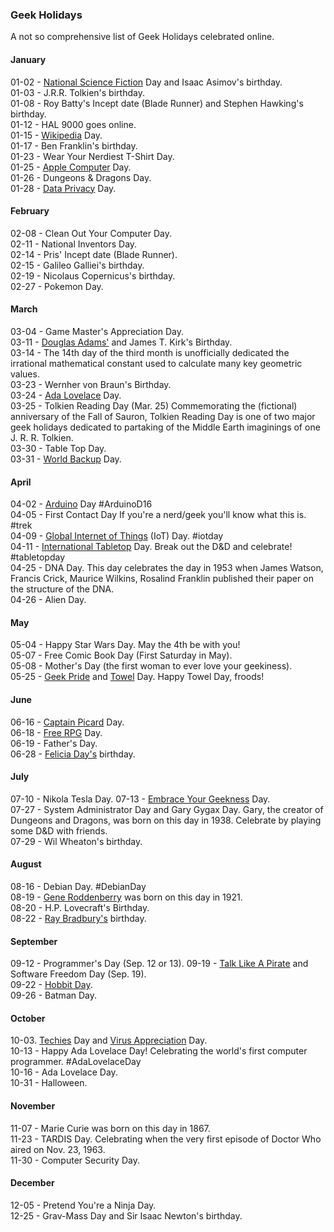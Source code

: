 ### Geek Holidays

A not so comprehensive list of Geek Holidays celebrated online. 

#### January
01-02 - [National Science Fiction](https://en.wikipedia.org/wiki/National_Science_Fiction_Day) Day and Isaac Asimov's birthday.<br>
01-03 - J.R.R. Tolkien's birthday.<br>
01-08 - Roy Batty's Incept date (Blade Runner) and Stephen Hawking's birthday.<br>
01-12 - HAL 9000 goes online.<br>
01-15 - [Wikipedia](https://en.wikipedia.org/wiki/Wikipedia:Wikipedia_Day) Day.<br>
01-17 - Ben Franklin's birthday.<br>
01-23 - Wear Your Nerdiest T-Shirt Day.<br>
01-25 - [Apple Computer](https://en.wikipedia.org/wiki/Macintosh) Day.<br>
01-26 - Dungeons & Dragons Day.<br>
01-28 - [Data Privacy](https://en.wikipedia.org/wiki/Data_Privacy_Day) Day.

#### February
02-08 - Clean Out Your Computer Day.<br>
02-11 - National Inventors Day.<br>
02-14 - Pris' Incept date (Blade Runner).<br>
02-15 - Galileo Galliei's birthday.<br>
02-19 - Nicolaus Copernicus's birthday.<br>
02-27 - Pokemon Day.

#### March
03-04 - Game Master's Appreciation Day.<br>
03-11 - [Douglas Adams'](http://www.douglasadams.com/) and James T. Kirk's Birthday.<br>
03-14 - The 14th day of the third month is unofficially dedicated the irrational mathematical constant used to calculate many key geometric values.<br>
03-23 - Wernher von Braun's Birthday.<br>
03-24 - [Ada Lovelace](http://findingada.com/about/) Day.<br>
03-25 - Tolkien Reading Day (Mar. 25) Commemorating the (fictional) anniversary of the Fall of Sauron, Tolkien Reading Day is one of two major geek holidays dedicated to partaking of the Middle Earth imaginings of one J. R. R. Tolkien.<br>
03-30 - Table Top Day.<br>
03-31 - [World Backup](http://www.worldbackupday.com/en/) Day.

#### April
04-02 - [Arduino](https://day.arduino.cc/#/) Day #ArduinoD16<br>
04-05 - First Contact Day If you're a nerd/geek you'll know what this is. #trek<br>
04-09 - [Global Internet of Things](http://iotday.org) (IoT) Day. #iotday<br>
04-11 - [International Tabletop](http://www.tabletopday.com) Day. Break out the D&D and celebrate! #tabletopday<br>
04-25 - DNA Day. This day celebrates the day in 1953 when James Watson, Francis Crick, Maurice Wilkins, Rosalind Franklin published their paper on the structure of the DNA.<br>
04-26 - Alien Day.
 
#### May
05-04 - Happy Star Wars Day. May the 4th be with you!<br>
05-07 - Free Comic Book Day (First Saturday in May).<br>
05-08 - Mother's Day (the first woman to ever love your geekiness).<br>
05-25 - [Geek Pride](https://en.wikipedia.org/wiki/Geek_Pride_Day) and [Towel](https://en.wikipedia.org/wiki/Towel_Day) Day. Happy Towel Day, froods!

#### June
06-16 - [Captain Picard](http://memory-alpha.wikia.com/wiki/Captain_Picard_Day) Day.<br>
06-18 - [Free RPG](http://www.freerpgday.com/) Day.<br>
06-19 - Father's Day.<br>
06-28 - [Felicia Day's](http://feliciaday.com/) birthday.

#### July
07-10 - Nikola Tesla Day.
07-13 - [Embrace Your Geekness](http://www.geek.com/news/its-embrace-your-geekness-day-1269590/) Day.<br>
07-27 - System Administrator Day and Gary Gygax Day. Gary, the creator of Dungeons and Dragons, was born on this day in 1938. Celebrate by playing some D&D with friends.<br>
07-29 - Wil Wheaton's birthday.

#### August
08-16 - Debian Day. #DebianDay<br>
08-19 - [Gene Roddenberry](https://en.wikipedia.org/wiki/Gene_Roddenberry) was born on this day in 1921.<br>
08-20 - H.P. Lovecraft's Birthday.<br>
08-22 - [Ray Bradbury's](http://www.raybradbury.com/) birthday.

#### September
09-12 - Programmer's Day (Sep. 12 or 13).
09-19 - [Talk Like A Pirate](https://en.wikipedia.org/wiki/International_Talk_Like_a_Pirate_Day) and Software Freedom Day (Sep. 19).<br>
09-22 - [Hobbit Day](https://en.wikipedia.org/wiki/Hobbit_Day).<br>
09-26 - Batman Day.

#### October
10-03. [Techies](http://www.holidayinsights.com/moreholidays/October/techiesday.htm) Day and [Virus Appreciation](http://www.holidayinsights.com/moreholidays/October/virusappreciation.htm) Day.<br>
10-13 - Happy Ada Lovelace Day! Celebrating the world's first computer programmer. #AdaLovelaceDay<br>
10-16 - Ada Lovelace Day.<br>
10-31 - Halloween.

#### November
11-07 - Marie Curie was born on this day in 1867.<br>
11-23 - TARDIS Day. Celebrating when the very first episode of Doctor Who aired on Nov. 23, 1963.<br>
11-30 - Computer Security Day.

#### December
12-05 - Pretend You're a Ninja Day.<br>
12-25 - Grav-Mass Day and Sir Isaac Newton's birthday.